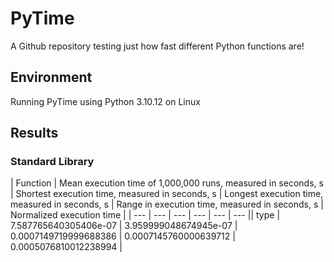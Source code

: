 # PyTime
A Github repository testing just how fast different Python functions are!

## Environment
Running PyTime using Python 3.10.12 on Linux

## Results
### Standard Library
| Function | Mean execution time of 1,000,000 runs, measured in seconds, s | Shortest execution time, measured in seconds, s | Longest execution time, measured in seconds, s | Range in execution time, measured in seconds, s | Normalized execution time |
| --- | --- | --- | --- | --- | --- || type | 7.587765640305406e-07 | 3.959999048674945e-07 | 0.0007149719999688386 | 0.0007145760000639712 | 0.0005076810012238994 |
